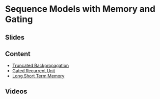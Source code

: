 # Sequence Models with Memory and Gating

## Slides

## Content

* [Truncated Backpropagation](https://d2l.ai/chapter_recurrent-neural-networks/bptt.html)
* [Gated Recurrent Unit](https://d2l.ai/recurrent-modern/gru.html)
* [Long Short Term Memory](https://d2l.ai/recurrent-modern/lstm.html)

## Videos
